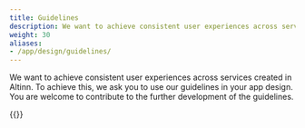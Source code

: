 ```yaml
---
title: Guidelines
description: We want to achieve consistent user experiences across services created in Altinn. To achieve this, we ask you to use our guidelines in your app design. You are welcome to contribute to the further development of the guidelines.
weight: 30
aliases:
- /app/design/guidelines/
---
```


We want to achieve consistent user experiences across services created in Altinn. To achieve this, we ask you to use our guidelines in your app design. You are welcome to contribute to the further development of the guidelines.

{{<children />}}